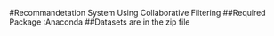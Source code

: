 #Recommandetation System Using Collaborative Filtering
##Required Package :Anaconda
##Datasets are in the zip file 
